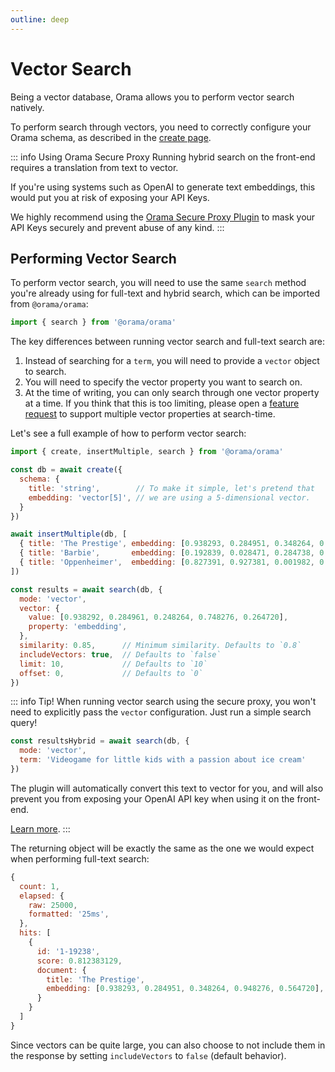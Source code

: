 ```yaml
---
outline: deep
---
```


# Vector Search
Being a vector database, Orama allows you to perform vector search natively.

To perform search through vectors, you need to correctly configure your Orama schema, as described in the [create page](/open-source/usage/create).

::: info Using Orama Secure Proxy
Running hybrid search on the front-end requires a translation from text to vector.

If you're using systems such as OpenAI to generate text embeddings, this would put you at risk of exposing your API Keys.

We highly recommend using the [Orama Secure Proxy Plugin](/open-source/plugins/plugin-secure-proxy.html) to mask your API Keys securely and prevent abuse of any kind.
:::


## Performing Vector Search

To perform vector search, you will need to use the same `search` method you're already using for full-text and hybrid search, which can be imported from `@orama/orama`:

```js copy
import { search } from '@orama/orama'
```

The key differences between running vector search and full-text search are:

1. Instead of searching for a `term`, you will need to provide a `vector` object to search.
2. You will need to specify the vector property you want to search on.
3. At the time of writing, you can only search through one vector property at a time. If you think that this is too limiting, please open a [feature request](https://github.com/oramasearch/orama/issues/new?assignees=&labels=&projects=&template=feature_request.md&title=) to support multiple vector properties at search-time.

Let's see a full example of how to perform vector search:

```js copy
import { create, insertMultiple, search } from '@orama/orama'

const db = await create({
  schema: {
    title: 'string',        // To make it simple, let's pretend that
    embedding: 'vector[5]', // we are using a 5-dimensional vector.
  }
})

await insertMultiple(db, [
  { title: 'The Prestige', embedding: [0.938293, 0.284951, 0.348264, 0.948276, 0.564720] },
  { title: 'Barbie',       embedding: [0.192839, 0.028471, 0.284738, 0.937463, 0.092827] },
  { title: 'Oppenheimer',  embedding: [0.827391, 0.927381, 0.001982, 0.983821, 0.294841] },
])

const results = await search(db, {
  mode: 'vector',
  vector: {
    value: [0.938292, 0.284961, 0.248264, 0.748276, 0.264720],
    property: 'embedding',
  },
  similarity: 0.85,      // Minimum similarity. Defaults to `0.8`
  includeVectors: true,  // Defaults to `false`
  limit: 10,             // Defaults to `10`
  offset: 0,             // Defaults to `0`
})
```

::: info Tip!
When running vector search using the secure proxy, you won't need to explicitly pass the `vector` configuration. Just run a simple search query!

```js
const resultsHybrid = await search(db, {
  mode: 'vector',
  term: 'Videogame for little kids with a passion about ice cream'
})
```

The plugin will automatically convert this text to vector for you, and will also prevent you from exposing your OpenAI API key when using it on the front-end.

[Learn more](/open-source/plugins/plugin-secure-proxy.html).
:::

The returning object will be exactly the same as the one we would expect when performing full-text search:

```js
{
  count: 1,
  elapsed: {
    raw: 25000,
    formatted: '25ms',
  },
  hits: [
    {
      id: '1-19238',
      score: 0.812383129,
      document: {
        title: 'The Prestige',
        embedding: [0.938293, 0.284951, 0.348264, 0.948276, 0.564720],
      }
    }
  ]
}
```

Since vectors can be quite large, you can also choose to not include them in the response by setting `includeVectors` to `false` (default behavior).
